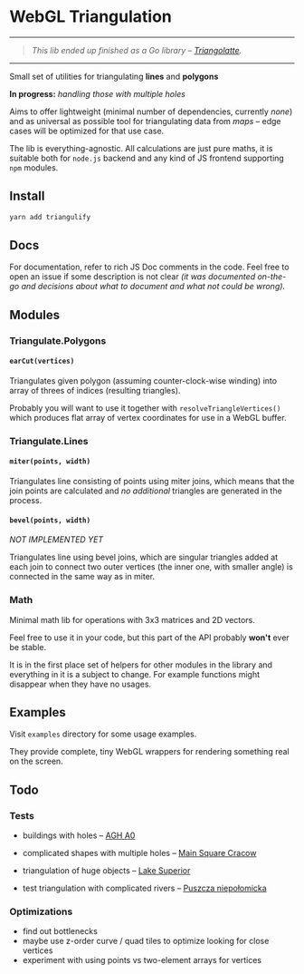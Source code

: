 # WebGL Triangulation

---

> _This lib ended up finished as a Go library – [Triangolatte](https://github.com/tchayen/triangolatte)._
---

Small set of utilities for triangulating **lines** and **polygons**

**In progress:** _handling those with multiple holes_

Aims to offer lightweight (minimal number of dependencies, currently _none_) and as universal as possible tool for triangulating data from _maps_ – edge cases will be optimized for that use case.

The lib is everything-agnostic. All calculations are just pure maths, it is suitable both for `node.js` backend and any kind of JS frontend supporting `npm` modules.

## Install
```bash
yarn add triangulify
```

## Docs
For documentation, refer to rich JS Doc comments in the code. Feel free to open an issue if some description is not clear _(it was documented on-the-go and decisions about what to document and what not could be wrong)._

## Modules

### Triangulate.Polygons

#### `earCut(vertices)`
Triangulates given polygon (assuming counter-clock-wise winding) into array of threes of indices (resulting triangles).

Probably you will want to use it together with `resolveTriangleVertices()` which produces flat array of vertex coordinates for use in a WebGL buffer.

### Triangulate.Lines

#### `miter(points, width)`

Triangulates line consisting of points using miter joins, which means that the join points are calculated and _no additional_ triangles are generated in the process.

#### `bevel(points, width)`

_NOT IMPLEMENTED YET_

Triangulates line using bevel joins, which are singular triangles added at each join to connect two outer vertices (the inner one, with smaller angle) is connected in the same way as in miter.

### Math

Minimal math lib for operations with 3x3 matrices and 2D vectors.

Feel free to use it in your code, but this part of the API probably **won't** ever be stable.

It is in the first place set of helpers for other modules in the library and everything in it is a subject to change. For example functions might disappear when they have no usages.

## Examples

Visit `examples` directory for some usage examples.

They provide complete, tiny WebGL wrappers for rendering something real on the screen.

## Todo

### Tests

- buildings with holes – [AGH A0](https://www.openstreetmap.org/relation/3111004)

- complicated shapes with multiple holes – [Main Square Cracow](https://www.openstreetmap.org/relation/3278602)

- triangulation of huge objects – [Lake Superior](https://www.openstreetmap.org/relation/4039486)

- test triangulation with complicated rivers – [Puszcza niepołomicka](https://www.openstreetmap.org/#map=12/47.9571/43.3078)

### Optimizations

- find out bottlenecks
- maybe use z-order curve / quad tiles to optimize looking for close vertices
- experiment with using points vs two-element arrays for vertices
